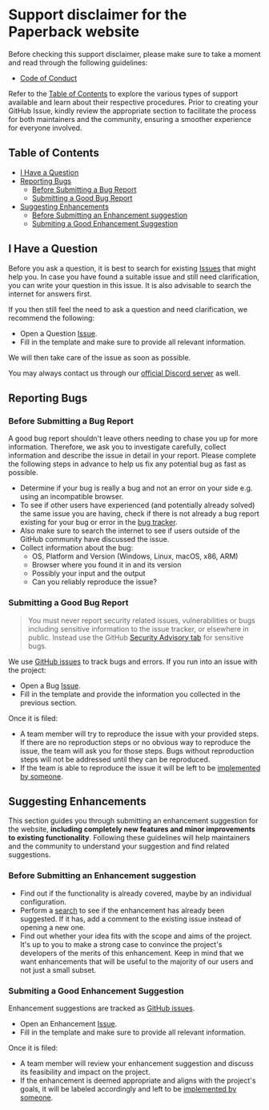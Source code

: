 # Support disclaimer for the Paperback website <!-- omit in toc -->

Before checking this support disclaimer, please make sure to take a moment and read through the following guidelines:

- [Code of Conduct](CODE_OF_CONDUCT.md)

Refer to the [Table of Contents](#table-of-contents) to explore the various types of support available and learn about their respective procedures. Prior to creating your GitHub Issue, kindly review the appropriate section to facilitate the process for both maintainers and the community, ensuring a smoother experience for everyone involved.

## Table of Contents <!-- omit in toc -->

- [I Have a Question](#i-have-a-question)
- [Reporting Bugs](#reporting-bugs)
  - [Before Submitting a Bug Report](#before-submitting-a-bug-report)
  - [Submitting a Good Bug Report](#submitting-a-good-bug-report)
- [Suggesting Enhancements](#suggesting-enhancements)
  - [Before Submitting an Enhancement suggestion](#before-submitting-an-enhancement-suggestion)
  - [Submiting a Good Enhancement Suggestion](#submiting-a-good-enhancement-suggestion)

## I Have a Question

Before you ask a question, it is best to search for existing [Issues](https://github.com/Paperback-iOS/website/issues?q=label%3Aquestion) that might help you. In case you have found a suitable issue and still need clarification, you can write your question in this issue. It is also advisable to search the internet for answers first.

If you then still feel the need to ask a question and need clarification, we recommend the following:

- Open a Question [Issue](https://github.com/Paperback-iOS/website/issues/new?template=question).
- Fill in the template and make sure to provide all relevant information.

We will then take care of the issue as soon as possible.

You may always contact us through our [official Discord server](https://discord.paperback.moe) as well.

## Reporting Bugs

### Before Submitting a Bug Report

A good bug report shouldn't leave others needing to chase you up for more information. Therefore, we ask you to investigate carefully, collect information and describe the issue in detail in your report. Please complete the following steps in advance to help us fix any potential bug as fast as possible.

- Determine if your bug is really a bug and not an error on your side e.g. using an incompatible browser.
- To see if other users have experienced (and potentially already solved) the same issue you are having, check if there is not already a bug report existing for your bug or error in the [bug tracker](https://github.com/Paperback-iOS/website/issues?q=label%3Abug).
- Also make sure to search the internet to see if users outside of the GitHub community have discussed the issue.
- Collect information about the bug:
  - OS, Platform and Version (Windows, Linux, macOS, x86, ARM)
  - Browser where you found it in and its version
  - Possibly your input and the output
  - Can you reliably reproduce the issue?

### Submitting a Good Bug Report

> You must never report security related issues, vulnerabilities or bugs including sensitive information to the issue tracker, or elsewhere in public. Instead use the GitHub [Security Advisory tab](https://github.com/Paperback-iOS/website/security/advisories) for sensitive bugs.

We use [GitHub issues](https://github.com/Paperback-iOS/website/issues) to track bugs and errors. If you run into an issue with the project:

- Open a Bug [Issue](https://github.com/Paperback-iOS/website/issues/new?template=bug).
- Fill in the template and provide the information you collected in the previous section.

Once it is filed:

- A team member will try to reproduce the issue with your provided steps. If there are no reproduction steps or no obvious way to reproduce the issue, the team will ask you for those steps. Bugs without reproduction steps will not be addressed until they can be reproduced.
- If the team is able to reproduce the issue it will be left to be [implemented by someone](#your-first-code-contribution).

## Suggesting Enhancements

This section guides you through submitting an enhancement suggestion for the website, **including completely new features and minor improvements to existing functionality**. Following these guidelines will help maintainers and the community to understand your suggestion and find related suggestions.

### Before Submitting an Enhancement suggestion

- Find out if the functionality is already covered, maybe by an individual configuration.
- Perform a [search](https://github.com/Paperback-iOS/website/issues?q=label%3Aenhancement) to see if the enhancement has already been suggested. If it has, add a comment to the existing issue instead of opening a new one.
- Find out whether your idea fits with the scope and aims of the project. It's up to you to make a strong case to convince the project's developers of the merits of this enhancement. Keep in mind that we want enhancements that will be useful to the majority of our users and not just a small subset.

### Submiting a Good Enhancement Suggestion

Enhancement suggestions are tracked as [GitHub issues](https://github.com/Paperback-iOS/website/issues).

- Open an Enhancement [Issue](https://github.com/Paperback-iOS/website/issues/new?template=enhancement).
- Fill in the template and make sure to provide all relevant information.

Once it is filed:

- A team member will review your enhancement suggestion and discuss its feasibility and impact on the project.
- If the enhancement is deemed appropriate and aligns with the project's goals, it will be labeled accordingly and left to be [implemented by someone](#your-first-code-contribution).
